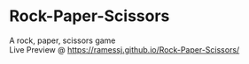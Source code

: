 # Rock-Paper-Scissors
A rock, paper, scissors game<br>
Live Preview @ https://ramessj.github.io/Rock-Paper-Scissors/
